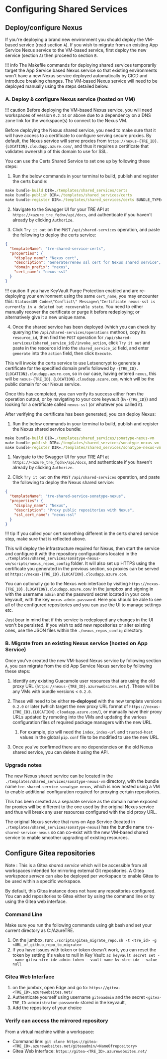 # Configuring Shared Services

## Deploy/configure Nexus

If you're deploying a brand new environment you should deploy the VM-based service (read section `A`). If you wish to migrate from an existing App Service Nexus service to the VM-based service, first deploy the new service (section `A`) then proceed to section `B`.

!!! info
    The Makefile commands for deploying shared services temporarily target the App Service based Nexus service so that existing environments won't have a new Nexus service deployed automatically by CICD and introduce breaking changes. The VM-based Nexus service will need to be deployed manually using the steps detailed below.

### A. Deploy & configure Nexus service (hosted on VM)

!!! caution
    Before deploying the VM-based Nexus service, you will need workspaces of version `0.2.14` or above due to a dependency on a DNS zone link for the workspace(s) to connect to the Nexus VM.

Before deploying the Nexus shared service, you need to make sure that it will have access to a certificate to configure serving secure proxies. By default, the Nexus service will serve proxies from `https://nexus-{TRE_ID}.{LOCATION}.cloudapp.azure.com/`, and thus it requires a certificate that validates ownership of this domain to use for SSL.

You can use the Certs Shared Service to set one up by following these steps:

1. Run the below commands in your terminal to build, publish and register the certs bundle:

  ```cmd
  make bundle-build DIR=./templates/shared_services/certs
  make bundle-publish DIR=./templates/shared_services/certs
  make bundle-register DIR=./templates/shared_services/certs BUNDLE_TYPE=shared_service
  ```

2. Navigate to the Swagger UI for your TRE API at `https://<azure_tre_fqdn>/api/docs`, and authenticate if you haven't already by clicking `Authorize`.

3. Click `Try it out` on the `POST` `/api/shared-services` operation, and paste the following to deploy the certs service:

  ```json
  {
    "templateName": "tre-shared-service-certs",
    "properties": {
      "display_name": "Nexus cert",
      "description": "Generate/renew ssl cert for Nexus shared service",
      "domain_prefix": "nexus",
      "cert_name": "nexus-ssl"
    }
  }
  ```

!!! caution
    If you have KeyVault Purge Protection enabled and are re-deploying your environment using the same `cert_name`, you may encounter this: `Status=409 Code=\"Conflict\" Message=\"Certificate nexus-ssl is currently in a deleted but recoverable state`. You need to either manually recover the certificate or purge it before redeploying; or alternatively give it a new unique name.

4. Once the shared service has been deployed (which you can check by querying the `/api/shared-services/operations` method), copy its `resource_id`, then find the `POST` operation for `/api/shared-services/{shared_service_id}/invoke_action`, click `Try it out` and paste in the resource id into the `shared_service_id` field, and enter `generate` into the `action` field, then click `Execute`.

This will invoke the certs service to use Letsencrypt to generate a certificate for the specified domain prefix followed by `-{TRE_ID}.{LOCATION}.cloudapp.azure.com`, so in our case, having entered `nexus`, this will be `nexus-{TRE_ID}.{LOCATION}.cloudapp.azure.com`, which will be the public domain for our Nexus service.

Once this has completed, you can verify its success either from the operation output, or by navigating to your core keyvault (`kv-{TRE_ID}`) and looking for a certificate called `nexus-ssl` (or whatever you called it).

After verifying the certificate has been generated, you can deploy Nexus:

1. Run the below commands in your terminal to build, publish and register the Nexus shared service bundle:

  ```cmd
  make bundle-build DIR=./templates/shared_services/sonatype-nexus-vm
  make bundle-publish DIR=./templates/shared_services/sonatype-nexus-vm
  make bundle-register DIR=./templates/shared_services/sonatype-nexus-vm BUNDLE_TYPE=shared_service
  ```

1. Navigate to the Swagger UI for your TRE API at `https://<azure_tre_fqdn>/api/docs`, and authenticate if you haven't already by clicking `Authorize`.

1. Click `Try it out` on the `POST` `/api/shared-services` operation, and paste the following to deploy the Nexus shared service:

  ```json
  {
    "templateName": "tre-shared-service-sonatype-nexus",
    "properties": {
      "display_name": "Nexus",
      "description": "Proxy public repositories with Nexus",
      "ssl_cert_name": "nexus-ssl"
    }
  }
  ```

!!! tip
    If you called your cert something different in the certs shared service step, make sure that is reflected above.

This will deploy the infrastructure required for Nexus, then start the service and configure it with the repository configurations located in the `./templates/shared_services/sonatype-nexus-vm/scripts/nexus_repos_config` folder. It will also set up HTTPS using the certificate you generated in the previous section, so proxies can be served at `https://nexus-{TRE_ID}.{LOCATION}.cloudapp.azure.com`.

You can optionally go to the Nexus web interface by visiting `https://nexus-{TRE_ID}.{LOCATION}.cloudapp.azure.com/` in the jumpbox and signing in with the username `admin` and the password secret located in your core keyvault, with the key `nexus-admin-password`. Here you should be able to see all of the configured repositories and you can use the UI to manage settings etc.

Just bear in mind that if this service is redeployed any changes in the UI won't be persisted. If you wish to add new repositories or alter existing ones, use the JSON files within the `./nexus_repos_config` directory.

### B. Migrate from an existing Nexus service (hosted on App Service)

Once you've created the new VM-based Nexus service by following section `A`, you can migrate from the old App Service Nexus service by following these steps:

1. Identify any existing Guacamole user resources that are using the old proxy URL (`https://nexus-{TRE_ID}.azurewebsites.net/`). These will be any VMs with bundle versions < `0.2.0`.

1. These will need to be either **re-deployed** with the new template versions `0.2.0` or later (which target the new proxy URL format of `https://nexus-{TRE_ID}.{LOCATION}.cloudapp.azure.com/`), or manually have their proxy URLs updated by remoting into the VMs and updating the various configuration files of required package managers with the new URL.

   1. For example, pip will need the `index`, `index-url` and `trusted-host` values in the global `pip.conf` file to be modified to use the new URL.

2. Once you've confirmed there are no dependencies on the old Nexus shared service, you can delete it using the API.

### Upgrade notes

The new Nexus shared service can be located in the `./templates/shared_services/sonatype-nexus-vm` directory, with the bundle name `tre-shared-service-sonatype-nexus`, which is now hosted using a VM to enable additional configuration required for proxying certain repositories.

This has been created as a separate service as the domain name exposed for proxies will be different to the one used by the original Nexus service and thus will break any user resources configured with the old proxy URL.

The original Nexus service that runs on App Service (located in `./templates/shared_services/sonatype-nexus`) has the bundle name `tre-shared-service-nexus` so can co-exist with the new VM-based shared service to enable smoother upgrading of existing resources.

## Configure Gitea repositories

Note : This is a Gitea *shared service* which will be accessible from all workspaces intended for mirroring external Git repositories. A Gitea *workspace service* can also be deployed per workspace to enable Gitea to be used within a specific workspace.

By default, this Gitea instance does not have any repositories configured. You can add repositories to Gitea either by using the command line or by using the Gitea web interface.


### Command Line
Make sure you run the following commands using git bash and set your current directory as C:/AzureTRE.

1. On the jumbox, run:
```./scripts/gitea_migrate_repo.sh -t <tre_id> -g <URL_of_github_repo_to_migrate>```
1. If you have issues with token or token doesn't work, you can reset the token by setting it's value to null in Key Vault:
```az keyvault secret set --name gitea-<tre-id>-admin-token --vault-name kv-<tre-id> --value null```

### Gitea Web Interface

1. on the jumbox, open Edge and go to:
```https://gitea-<TRE_ID>.azurewebsites.net/```
1. Authenticate yourself using username ```giteaadmin``` and the secret ```<gitea-TRE_ID-administrator-password>``` stored in the keyvault,
1. Add the repository of your choice

### Verify can access the mirrored repository

From a virtual machine within a workspace:
- Command line: ```git clone https://gitea-<TRE_ID>.azurewebsites.net/giteaadmin/<NameOfrepository>```
- Gitea Web Interface: ```https://gitea-<TRE_ID>.azurewebsites.net/```
